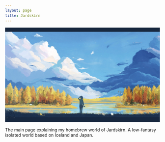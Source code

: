 ```yaml
---
layout: page
title: Jardskírn
---
```


![Header](/images/header_homebrew.jpg)

The main page explaining my homebrew world of Jardskírn. A low-fantasy isolated world based on Iceland and Japan.


